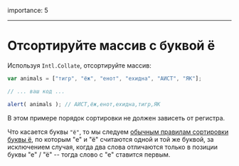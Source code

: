 importance: 5

---

# Отсортируйте массив с буквой ё

Используя `Intl.Collate`, отсортируйте массив:

```js
var animals = ["тигр", "ёж", "енот", "ехидна", "АИСТ", "ЯК"];

// ... ваш код ...

alert( animals ); // АИСТ,ёж,енот,ехидна,тигр,ЯК
```

В этом примере порядок сортировки не должен зависеть от регистра.

Что касается буквы `"ё"`, то мы следуем [обычным правилам сортировки буквы ё](http://ru.wikipedia.org/wiki/%D0%81#.D0.A1.D0.BE.D1.80.D1.82.D0.B8.D1.80.D0.BE.D0.B2.D0.BA.D0.B0), по которым "е" и "ё" считаются одной и той же буквой, за исключением случая, когда два слова отличаются только в позиции буквы "е" / "ё" -- тогда слово с "е" ставится первым.